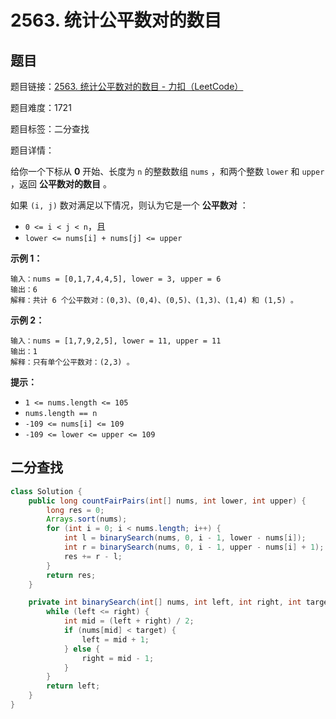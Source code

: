 # 2563. 统计公平数对的数目

## 题目

题目链接：[2563. 统计公平数对的数目 - 力扣（LeetCode）](https://leetcode.cn/problems/count-the-number-of-fair-pairs/description/)

题目难度：1721

题目标签：二分查找

题目详情：

给你一个下标从 **0** 开始、长度为 `n` 的整数数组 `nums` ，和两个整数 `lower` 和 `upper` ，返回 **公平数对的数目** 。

如果 `(i, j)` 数对满足以下情况，则认为它是一个 **公平数对** ：

- `0 <= i < j < n`，且
- `lower <= nums[i] + nums[j] <= upper`

**示例 1：**

```
输入：nums = [0,1,7,4,4,5], lower = 3, upper = 6
输出：6
解释：共计 6 个公平数对：(0,3)、(0,4)、(0,5)、(1,3)、(1,4) 和 (1,5) 。
```

**示例 2：**

```
输入：nums = [1,7,9,2,5], lower = 11, upper = 11
输出：1
解释：只有单个公平数对：(2,3) 。
```

**提示：**

- `1 <= nums.length <= 105`
- `nums.length == n`
- `-109 <= nums[i] <= 109`
- `-109 <= lower <= upper <= 109`



## 二分查找

``` java
class Solution {
    public long countFairPairs(int[] nums, int lower, int upper) {
        long res = 0;
        Arrays.sort(nums);
        for (int i = 0; i < nums.length; i++) {
            int l = binarySearch(nums, 0, i - 1, lower - nums[i]);
            int r = binarySearch(nums, 0, i - 1, upper - nums[i] + 1);
            res += r - l;
        }
        return res;
    }

    private int binarySearch(int[] nums, int left, int right, int target) {
        while (left <= right) {
            int mid = (left + right) / 2;
            if (nums[mid] < target) {
                left = mid + 1;
            } else {
                right = mid - 1;
            }
        }
        return left;
    }
}
```